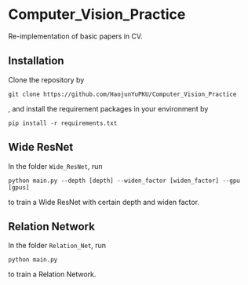 # Computer_Vision_Practice
Re-implementation of basic papers in CV.

## Installation

Clone the repository by

``
git clone https://github.com/HaojunYuPKU/Computer_Vision_Practice
``

, and install the requirement packages in your environment by

``
pip install -r requirements.txt
``

## Wide ResNet

In the folder `Wide_ResNet`, run

``
python main.py --depth [depth] --widen_factor [widen_factor] --gpu [gpus]
``

to train a Wide ResNet with certain depth and widen factor.

## Relation Network

In the folder ``Relation_Net``, run

``
python main.py 
``

to train a Relation Network.
